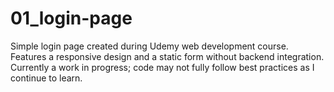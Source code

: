 # 01_login-page
Simple login page created during Udemy web development course. Features a responsive design and a static form without backend integration. Currently a work in progress; code may not fully follow best practices as I continue to learn.
